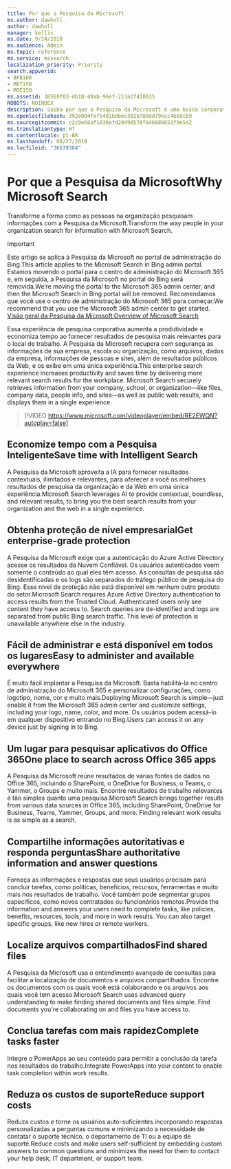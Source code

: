 ```yaml
---
title: Por que a Pesquisa da Microsoft
ms.author: dawholl
author: dawholl
manager: kellis
ms.date: 9/14/2018
ms.audience: Admin
ms.topic: reference
ms.service: mssearch
localization_priority: Priority
search.appverid:
- BFB160
- MET150
- MOE150
ms.assetid: 38569f03-db18-49ab-96ef-213a1f410935
ROBOTS: NOINDEX
description: Saiba por que a Pesquisa da Microsoft é uma busca corporativa inteligente para o ambiente de trabalho moderno.
ms.openlocfilehash: 392e004fef54d1bdbec302b780dd79ecc4668cb9
ms.sourcegitcommit: c2c9e66af1038efd2849d578f846680851f9e5d2
ms.translationtype: HT
ms.contentlocale: pt-BR
ms.lasthandoff: 08/27/2019
ms.locfileid: "36639384"
---
```

# <a name="why-microsoft-search"></a><span data-ttu-id="fe114-103">Por que a Pesquisa da Microsoft</span><span class="sxs-lookup"><span data-stu-id="fe114-103">Why Microsoft Search</span></span>

<span data-ttu-id="fe114-104">Transforme a forma como as pessoas na organização pesquisam informações com a Pesquisa da Microsoft.</span><span class="sxs-lookup"><span data-stu-id="fe114-104">Transform the way people in your organization search for information with Microsoft Search.</span></span> 

> [!IMPORTANT]
> <span data-ttu-id="fe114-105">Este artigo se aplica à Pesquisa da Microsoft no portal de administração do Bing.</span><span class="sxs-lookup"><span data-stu-id="fe114-105">This article applies to the Microsoft Search in Bing admin portal.</span></span> <span data-ttu-id="fe114-106">Estamos movendo o portal para o centro de administração do Microsoft 365 e, em seguida, a Pesquisa da Microsoft no portal do Bing será removida.</span><span class="sxs-lookup"><span data-stu-id="fe114-106">We’re moving the portal to the Microsoft 365 admin center, and then the Microsoft Search in Bing portal will be removed.</span></span> <span data-ttu-id="fe114-107">Recomendamos que você use o centro de administração do Microsoft 365 para começar.</span><span class="sxs-lookup"><span data-stu-id="fe114-107">We recommend that you use the Microsoft 365 admin center to get started.</span></span> [<span data-ttu-id="fe114-108">Visão geral da Pesquisa da Microsoft.</span><span class="sxs-lookup"><span data-stu-id="fe114-108">Overview of Microsoft Search</span></span>](overview-microsoft-search.md)
  
<span data-ttu-id="fe114-p102">Essa experiência de pesquisa corporativa aumenta a produtividade e economiza tempo ao fornecer resultados de pesquisa mais relevantes para o local de trabalho. A Pesquisa da Microsoft recupera com segurança as informações de sua empresa, escola ou organização, como arquivos, dados da empresa, informações de pessoas e sites, além de resultados públicos da Web, e os exibe em uma única experiência.</span><span class="sxs-lookup"><span data-stu-id="fe114-p102">This enterprise search experience increases productivity and saves time by delivering more relevant search results for the workplace. Microsoft Search securely retrieves information from your company, school, or organization—like files, company data, people info, and sites—as well as public web results, and displays them in a single experience.</span></span>

> [!VIDEO https://www.microsoft.com/videoplayer/embed/RE2EWQN?autoplay=false]
  
## <a name="save-time-with-intelligent-search"></a><span data-ttu-id="fe114-111">Economize tempo com a Pesquisa Inteligente</span><span class="sxs-lookup"><span data-stu-id="fe114-111">Save time with Intelligent Search</span></span>

<span data-ttu-id="fe114-112">A Pesquisa da Microsoft aproveita a IA para fornecer resultados contextuais, ilimitados e relevantes, para oferecer a você os melhores resultados de pesquisa da organização e da Web em uma única experiência.</span><span class="sxs-lookup"><span data-stu-id="fe114-112">Microsoft Search leverages AI to provide contextual, boundless, and relevant results, to bring you the best search results from your organization and the web in a single experience.</span></span>
  
## <a name="get-enterprise-grade-protection"></a><span data-ttu-id="fe114-113">Obtenha proteção de nível empresarial</span><span class="sxs-lookup"><span data-stu-id="fe114-113">Get enterprise-grade protection</span></span>

<span data-ttu-id="fe114-p103">A Pesquisa da Microsoft exige que a autenticação do Azure Active Directory acesse os resultados da Nuvem Confiável. Os usuários autenticados veem somente o conteúdo ao qual eles têm acesso. As consultas de pesquisa são desidentificadas e os logs são separados do tráfego público de pesquisa do Bing. Esse nível de proteção não está disponível em nenhum outro produto do setor.</span><span class="sxs-lookup"><span data-stu-id="fe114-p103">Microsoft Search requires Azure Active Directory authentication to access results from the Trusted Cloud. Authenticated users only see content they have access to. Search queries are de-identified and logs are separated from public Bing search traffic. This level of protection is unavailable anywhere else in the industry.</span></span>
  
## <a name="easy-to-administer-and-available-everywhere"></a><span data-ttu-id="fe114-118">Fácil de administrar e está disponível em todos os lugares</span><span class="sxs-lookup"><span data-stu-id="fe114-118">Easy to administer and available everywhere</span></span>

<span data-ttu-id="fe114-119">É muito fácil implantar a Pesquisa da Microsoft. Basta habilitá-la no centro de administração do Microsoft 365 e personalizar configurações, como logotipo, nome, cor e muito mais.</span><span class="sxs-lookup"><span data-stu-id="fe114-119">Deploying Microsoft Search is simple—just enable it from the Microsoft 365 admin center and customize settings, including your logo, name, color, and more.</span></span> <span data-ttu-id="fe114-120">Os usuários podem acessá-lo em qualquer dispositivo entrando no Bing.</span><span class="sxs-lookup"><span data-stu-id="fe114-120">Users can access it on any device just by signing in to Bing.</span></span>
  
## <a name="one-place-to-search-across-office-365-apps"></a><span data-ttu-id="fe114-121">Um lugar para pesquisar aplicativos do Office 365</span><span class="sxs-lookup"><span data-stu-id="fe114-121">One place to search across Office 365 apps</span></span>

<span data-ttu-id="fe114-p105">A Pesquisa da Microsoft reúne resultados de várias fontes de dados no Office 365, incluindo o SharePoint, o OneDrive for Business, o Teams, o Yammer, o Groups e muito mais. Encontre resultados de trabalho relevantes é tão simples quanto uma pesquisa.</span><span class="sxs-lookup"><span data-stu-id="fe114-p105">Microsoft Search brings together results from various data sources in Office 365, including SharePoint, OneDrive for Business, Teams, Yammer, Groups, and more. Finding relevant work results is as simple as a search.</span></span>
  
## <a name="share-authoritative-information-and-answer-questions"></a><span data-ttu-id="fe114-124">Compartilhe informações autoritativas e responda perguntas</span><span class="sxs-lookup"><span data-stu-id="fe114-124">Share authoritative information and answer questions</span></span>

<span data-ttu-id="fe114-p106">Forneça as informações e respostas que seus usuários precisam para concluir tarefas, como políticas, benefícios, recursos, ferramentas e muito mais nos resultados de trabalho. Você também pode segmentar grupos específicos, como novos contratados ou funcionários remotos.</span><span class="sxs-lookup"><span data-stu-id="fe114-p106">Provide the information and answers your users need to complete tasks, like policies, benefits, resources, tools, and more in work results. You can also target specific groups, like new hires or remote workers.</span></span>
  
## <a name="find-shared-files"></a><span data-ttu-id="fe114-127">Localize arquivos compartilhados</span><span class="sxs-lookup"><span data-stu-id="fe114-127">Find shared files</span></span>

<span data-ttu-id="fe114-p107">A Pesquisa da Microsoft usa o entendimento avançado de consultas para facilitar a localização de documentos e arquivos compartilhados. Encontre os documentos com os quais você está colaborando e os arquivos aos quais você tem acesso.</span><span class="sxs-lookup"><span data-stu-id="fe114-p107">Microsoft Search uses advanced query understanding to make finding shared documents and files simple. Find documents you're collaborating on and files you have access to.</span></span> 
  
## <a name="complete-tasks-faster"></a><span data-ttu-id="fe114-130">Conclua tarefas com mais rapidez</span><span class="sxs-lookup"><span data-stu-id="fe114-130">Complete tasks faster</span></span>

<span data-ttu-id="fe114-131">Integre o PowerApps ao seu conteúdo para permitir a conclusão da tarefa nos resultados do trabalho.</span><span class="sxs-lookup"><span data-stu-id="fe114-131">Integrate PowerApps into your content to enable task completion within work results.</span></span>
  
## <a name="reduce-support-costs"></a><span data-ttu-id="fe114-132">Reduza os custos de suporte</span><span class="sxs-lookup"><span data-stu-id="fe114-132">Reduce support costs</span></span>

<span data-ttu-id="fe114-133">Reduza custos e torne os usuários auto-suficientes incorporando respostas personalizadas a perguntas comuns e minimizando a necessidade de contatar o suporte técnico, o departamento de TI ou a equipe de suporte.</span><span class="sxs-lookup"><span data-stu-id="fe114-133">Reduce costs and make users self-sufficient by embedding custom answers to common questions and minimizes the need for them to contact your help desk, IT department, or support team.</span></span>
  

